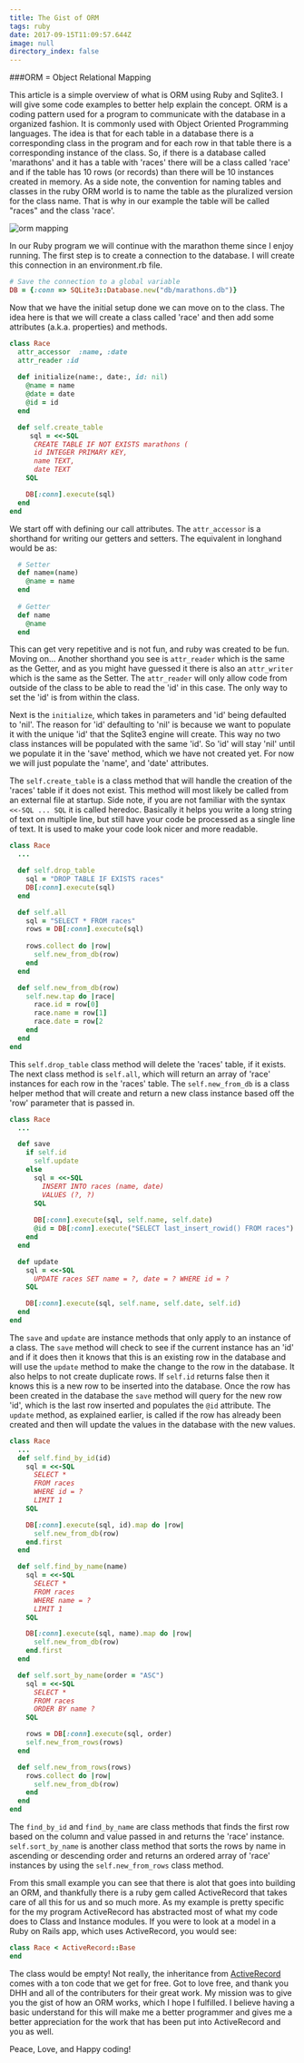 ```yaml
---
title: The Gist of ORM
tags: ruby
date: 2017-09-15T11:09:57.644Z
image: null
directory_index: false
---
```

###ORM = Object Relational Mapping

This article is a simple overview of what is ORM using Ruby and Sqlite3. I will give some code examples to better help explain the concept. ORM is a coding pattern used for a program to communicate with the database in a organized fashion. It is commonly used with Object Oriented Programming languages. The idea is that for each table in a database there is a corresponding class in the program and for each row in that table there is a corresponding instance of the class. So, if there is a database called 'marathons' and it has a table with 'races' there will be a class called 'race' and if the table has 10 rows (or records) than there will be 10 instances created in memory. As a side note, the convention for naming tables and classes in the ruby ORM world is to name the table as the pluralized version for the class name. That is why in our example the table will be called "races" and the class 'race'.

![orm mapping](/uploads/gallery/image/3/orm1.png  "ORM Mapping")

In our Ruby program we will continue with the marathon theme since I enjoy running. The first step is to create a connection to the database. I will create this connection in an environment.rb file.

```ruby
# Save the connection to a global variable
DB = {:conn => SQLite3::Database.new("db/marathons.db")}

```
Now that we have the initial setup done we can move on to the class. The idea here is that we will create a class called 'race' and then add some attributes (a.k.a. properties) and methods. 

```ruby
class Race
  attr_accessor  :name, :date
  attr_reader :id
  
  def initialize(name:, date:, id: nil)
    @name = name
    @date = date
    @id = id
  end

  def self.create_table
     sql = <<-SQL
      CREATE TABLE IF NOT EXISTS marathons (
      id INTEGER PRIMARY KEY,
      name TEXT,
      date TEXT
    SQL

    DB[:conn].execute(sql)
  end
end
```
We start off with defining our call attributes. The `attr_accessor` is a shorthand for writing our getters and setters. The equivalent in longhand would be as:

```ruby
  # Setter 
  def name=(name)
    @name = name
  end
  
  # Getter
  def name
    @name
  end
```
This can get very repetitive and is not fun, and ruby was created to be fun. Moving on... Another shorthand you see is `attr_reader` which is the same as the Getter, and as you might have guessed it there is also an `attr_writer` which is the same as the Setter. The `attr_reader` will only allow code from outside of the class to be able to read the 'id' in this case. The only way to set the 'id' is from within the class.

Next is the `initialize`, which takes in parameters and 'id' being defaulted to 'nil'. The reason for 'id' defaulting to 'nil' is because we want to populate it with the unique 'id' that the Sqlite3 engine will create. This way no two class instances will be populated with the same 'id'. So 'id' will stay 'nil' until we populate it in the 'save' method, which we have not created yet. For now we will just populate the 'name', and 'date' attributes.

The `self.create_table` is a class method that will handle the creation of the 'races' table if it does not exist. This method will most likely be called from an external file at startup. Side note, if you are not familiar with the syntax `<<-SQL ... SQL` it is called heredoc. Basically it helps you write a long string of text on multiple line, but still have your code be processed as a single line of text. It is used to make your code look nicer and more readable.

```ruby
class Race
  ...

  def self.drop_table
    sql = "DROP TABLE IF EXISTS races"
    DB[:conn].execute(sql)
  end  

  def self.all
    sql = "SELECT * FROM races"
    rows = DB[:conn].execute(sql)
    
    rows.collect do |row|
      self.new_from_db(row)
    end
  end

  def self.new_from_db(row)
    self.new.tap do |race|
      race.id = row[0]
      race.name = row[1]
      race.date = row[2
    end
  end
end
```
This `self.drop_table` class method will delete the 'races' table, if it exists. The next class method is `self.all`, which will return an array of 'race' instances for each row in the 'races' table. The `self.new_from_db` is a class helper method that will create and return a new class instance based off the 'row' parameter that is passed in.

```ruby
class Race
  ...

  def save
    if self.id
      self.update
    else
      sql = <<-SQL
        INSERT INTO races (name, date)
        VALUES (?, ?)
      SQL
      
      DB[:conn].execute(sql, self.name, self.date)
      @id = DB[:conn].execute("SELECT last_insert_rowid() FROM races").flatten.first
    end
  end

  def update
    sql = <<-SQL
      UPDATE races SET name = ?, date = ? WHERE id = ?
    SQL

    DB[:conn].execute(sql, self.name, self.date, self.id)
  end
end
```

The `save` and `update` are instance methods that only apply to an instance of a class. The `save` method will check to see if the current instance has an 'id' and if it does then it knows that this is an existing row in the database and will use the `update` method to make the change to the row in the database. It also helps to not create duplicate rows. If `self.id` returns false then it knows this is a new row to be inserted into the database. Once the row has been created in the database the `save` method will query for the new row 'id', which is the last row inserted and populates the `@id` attribute. The `update` method, as explained earlier, is called if the row has already been created and then will update the values in the database with the new values.

```ruby
class Race
  ...
  def self.find_by_id(id)
    sql = <<-SQL
      SELECT *
      FROM races
      WHERE id = ?
      LIMIT 1
    SQL

    DB[:conn].execute(sql, id).map do |row|
      self.new_from_db(row)
    end.first
  end

  def self.find_by_name(name)
    sql = <<-SQL
      SELECT *
      FROM races
      WHERE name = ?
      LIMIT 1
    SQL

    DB[:conn].execute(sql, name).map do |row|
      self.new_from_db(row)
    end.first
  end

  def self.sort_by_name(order = "ASC")
    sql = <<-SQL
      SELECT *
      FROM races
      ORDER BY name ?
    SQL

    rows = DB[:conn].execute(sql, order)
    self.new_from_rows(rows)
  end

  def self.new_from_rows(rows)
    rows.collect do |row|
      self.new_from_db(row)
    end
  end
end
```

The `find_by_id` and `find_by_name` are class methods that finds the first row based on the column and value passed in and returns the 'race' instance. `self.sort_by_name` is another class method that sorts the rows by name in ascending or descending order and returns an ordered array of 'race' instances by using the `self.new_from_rows` class method.

From this small example you can see that there is alot that goes into building an ORM, and thankfully there is a ruby gem called ActiveRecord that takes care of all this for us and so much more. As my example is pretty specific for the my program ActiveRecord has abstracted most of what my code does to Class and Instance modules. If you were to look at a model in a Ruby on Rails app, which uses ActiveRecord, you would see:

```ruby
class Race < ActiveRecord::Base
end
```
The class would be empty! Not really, the inheritance from [ActiveRecord](https://rubygems.org/gems/activerecord/versions/5.0.0.1) comes with a ton code that we get for free. Got to love free, and thank you DHH and all of the contributers for their great work. My mission was to give you the gist of how an ORM works, which I hope I fulfilled. I believe having a basic understand for this will make me a better programmer and gives me a better appreciation for the work that has been put into ActiveRecord and you as well.

Peace, Love, and Happy coding!
